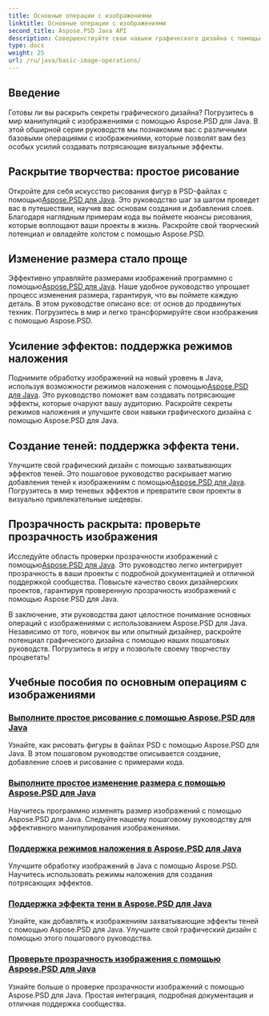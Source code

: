 ```yaml
---
title: Основные операции с изображениями
linktitle: Основные операции с изображениями
second_title: Aspose.PSD Java API
description: Совершенствуйте свои навыки графического дизайна с помощью обучающих программ Aspose.PSD для Java. Изучите рисование, изменение размера, режимы наложения и проверку прозрачности в пошаговом руководстве.
type: docs
weight: 25
url: /ru/java/basic-image-operations/
---
```


## Введение

Готовы ли вы раскрыть секреты графического дизайна? Погрузитесь в мир манипуляций с изображениями с помощью Aspose.PSD для Java. В этой обширной серии руководств мы познакомим вас с различными базовыми операциями с изображениями, которые позволят вам без особых усилий создавать потрясающие визуальные эффекты.

## Раскрытие творчества: простое рисование

 Откройте для себя искусство рисования фигур в PSD-файлах с помощью[Aspose.PSD для Java](./simple-drawing/). Это руководство шаг за шагом проведет вас в путешествии, научив вас основам создания и добавления слоев. Благодаря наглядным примерам кода вы поймете нюансы рисования, которые воплощают ваши проекты в жизнь. Раскройте свой творческий потенциал и овладейте холстом с помощью Aspose.PSD.

## Изменение размера стало проще

 Эффективно управляйте размерами изображений программно с помощью[Aspose.PSD для Java](./simple-resizing/). Наше удобное руководство упрощает процесс изменения размера, гарантируя, что вы поймете каждую деталь. В этом руководстве описано все: от основ до продвинутых техник. Погрузитесь в мир и легко трансформируйте свои изображения с помощью Aspose.PSD.

## Усиление эффектов: поддержка режимов наложения

 Поднимите обработку изображений на новый уровень в Java, используя возможности режимов наложения с помощью[Aspose.PSD для Java](./support-blend-modes/). Это руководство поможет вам создавать потрясающие эффекты, которые очаруют вашу аудиторию. Раскройте секреты режимов наложения и улучшите свои навыки графического дизайна с помощью Aspose.PSD для Java.

## Создание теней: поддержка эффекта тени.

 Улучшите свой графический дизайн с помощью захватывающих эффектов теней. Это пошаговое руководство раскрывает магию добавления теней к изображениям с помощью[Aspose.PSD для Java](./support-shadow-effect/). Погрузитесь в мир теневых эффектов и превратите свои проекты в визуально привлекательные шедевры.

## Прозрачность раскрыта: проверьте прозрачность изображения

 Исследуйте область проверки прозрачности изображений с помощью[Aspose.PSD для Java](./verify-image-transparency/). Это руководство легко интегрирует прозрачность в ваши проекты с подробной документацией и отличной поддержкой сообщества. Повысьте качество своих дизайнерских проектов, гарантируя проверенную прозрачность изображений с помощью Aspose.PSD для Java.

В заключение, эти руководства дают целостное понимание основных операций с изображениями с использованием Aspose.PSD для Java. Независимо от того, новичок вы или опытный дизайнер, раскройте потенциал графического дизайна с помощью наших пошаговых руководств. Погрузитесь в игру и позвольте своему творчеству процветать!
## Учебные пособия по основным операциям с изображениями
### [Выполните простое рисование с помощью Aspose.PSD для Java](./simple-drawing/)
Узнайте, как рисовать фигуры в файлах PSD с помощью Aspose.PSD для Java. В этом пошаговом руководстве описывается создание, добавление слоев и рисование с примерами кода.
### [Выполните простое изменение размера с помощью Aspose.PSD для Java](./simple-resizing/)
Научитесь программно изменять размер изображений с помощью Aspose.PSD для Java. Следуйте нашему пошаговому руководству для эффективного манипулирования изображениями.
### [Поддержка режимов наложения в Aspose.PSD для Java](./support-blend-modes/)
Улучшите обработку изображений в Java с помощью Aspose.PSD. Научитесь использовать режимы наложения для создания потрясающих эффектов.
### [Поддержка эффекта тени в Aspose.PSD для Java](./support-shadow-effect/)
Узнайте, как добавлять к изображениям захватывающие эффекты теней с помощью Aspose.PSD для Java. Улучшите свой графический дизайн с помощью этого пошагового руководства.
### [Проверьте прозрачность изображения с помощью Aspose.PSD для Java](./verify-image-transparency/)
Узнайте больше о проверке прозрачности изображений с помощью Aspose.PSD для Java. Простая интеграция, подробная документация и отличная поддержка сообщества.